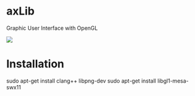 axLib
=====

Graphic User Interface with OpenGL

![](https://github.com/github/training-kit/blob/master/images/professortocat.png)

Installation
============
sudo apt-get install clang++ libpng-dev 
sudo apt-get install libgl1-mesa-swx11
